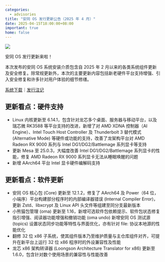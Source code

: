 ```yaml
---
categories:
  - advisories
title: "安同 OS 发行更新公告（2025 年 4 月）"
date: 2025-04-15T18:00:00+08:00
important: true
home: false
---
```


![](/assets/news/aosc-os-2025-04-relnote.png)


安同 OS 发行更新来啦！

本次发布的安同 OS 系统安装介质包含自 2025 年 2 月以来的各类系统组件更新及安全修复。除常规更新外，本次的主要更新内容包括新老硬件平台支持增强、引入安全修复和许多针对用户体验的细节修缮。

[系统下载](https://aosc.io/download)｜[发行注记](https://aosc.io/aosc-os/relnote)

## 更新看点：硬件支持

-  Linux 内核更新至 6.14.1，包含针对龙芯多个桌面、服务器与移动平台，以及瑞芯微 RK3588 等平台支持的改进，新增了对 AMD XDNA 控制器（AI Engine）、Intel Touch Host Controller 及 Thunderbolt 3 替代模式 (Alternative Mode) 等硬件或功能的支持，改善了龙架构平台对 AMD Radeon RX 9000 系列与 Intel DG1/DG2/Battlemage 系列显卡等支持
-  更新 Mesa 至 25.0.3，大幅度改善 Intel DG1/DG2/Battlemage 系列显卡的性能，修复 AMD Radeon RX 9000 系列显卡无法从睡眠唤醒的问题 
-  新增 AArch64 平台 Intel 显卡硬件编解码支持

## 更新看点：软件更新

-  安同 OS 核心包 (Core) 更新至 12.1.2，修复了 AArch64 及 Power（64 位，小端序）平台构建部分程序时的内部编译器错误 (Internal Compiler Error)，更新 Zstd、libxcrypt 及 Linux API 头文件等组建至同分支最新版本
-  小熊猫包管理 (oma) 更新至 1.16，新增可选软件包依赖提示、软件包状态修复指引增强、阅读器功能增强和撤销功能 (oma undo) 新增安同 OS 测试源 (topics) 设置状态同步功能等特性与界面优化，亦有针对 file: 协议本地源的性能优化
-  翻修 32 位 x86 子系统，使其组件版本乃至维护质量与主仓库组件对齐，可提升在新平台上运行 32 位 x86 程序时的外设兼容性及性能
-  龙芯 x86 架构转译器 (Loongson Architecture Translator for x86) 更新至 1.6.0，包含针对数个使用场景的兼容性与性能改善

